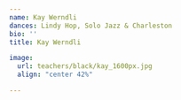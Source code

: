 ```yaml
---
name: Kay Werndli
dances: Lindy Hop, Solo Jazz & Charleston
bio: ''
title: Kay Werndli

image:
  url: teachers/black/kay_1600px.jpg
  align: "center 42%"

---
```

